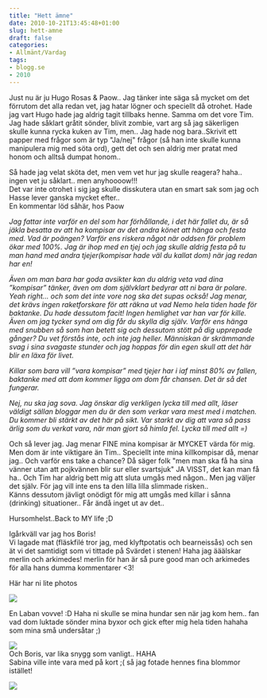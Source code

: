 ```yaml
---
title: "Hett ämne"
date: 2010-10-21T13:45:48+01:00
slug: hett-amne
draft: false
categories:
- Allmänt/Vardag
tags:
- blogg.se
- 2010
---
```

Just nu är ju Hugo Rosas & Paow.. Jag tänker inte säga så mycket om det förrutom det alla redan vet, jag hatar lögner och speciellt då otrohet. Hade jag vart Hugo hade jag aldrig tagit tillbaks henne. Samma om det vore Tim. Jag hade såklart gråtit sönder, blivit zombie, vart arg så jag säkerligen skulle kunna rycka kuken av Tim, men.. Jag hade nog bara..Skrivit ett papper med frågor som är typ "Ja/nej" frågor (så han inte skulle kunna manipulera mig med söta ord), gett det och sen aldrig mer pratat med honom och alltså dumpat honom..  
  
Så hade jag velat sköta det, men vem vet hur jag skulle reagera? haha.. ingen vet ju såklart.. men anyhoooow!!!  
Det var inte otrohet i sig jag skulle disskutera utan en smart sak som jag och Hasse lever ganska mycket efter..  
En kommentar löd såhär, hos Paow  
  

_Jag fattar inte varför en del som har förhållande, i det här fallet du, är så jäkla besatta av att ha kompisar av det andra könet att hänga och festa med. Vad är poängen? Varför ens riskera något när oddsen för problem ökar med 100%. Jag är ihop med en tjej och jag skulle aldrig festa på tu man hand med andra tjejer(kompisar hade väl du kallat dom) när jag redan har en!_

_Även om man bara har goda avsikter kan du aldrig veta vad dina ”kompisar” tänker, även om dom självklart bedyrar att ni bara är polare. Yeah right… och som det inte vore nog ska det supas också! Jag menar, det krävs ingen raketforskare för att räkna ut vad Nemo hela tiden hade för baktanke. Du hade dessutom facit! Ingen hemlighet var han var för kille. Även om jag tycker synd om dig får du skylla dig själv. Varför ens hänga med snubben så som han betett sig och dessutom stött på dig upprepade gånger? Du vet förstås inte, och inte jag heller. Människan är skrämmande svag i sina svagaste stunder och jag hoppas för din egen skull att det här blir en läxa för livet._

_Killar som bara vill ”vara kompisar” med tjejer har i iaf minst 80% av fallen, baktanke med att dom kommer ligga om dom får chansen. Det är så det fungerar._

_Nej, nu ska jag sova. Jag önskar dig verkligen lycka till med allt, läser väldigt sällan bloggar men du är den som verkar vara mest med i matchen. Du kommer bli stärkt av det här på sikt. Var starkt av dig att vara så pass ärlig som du verkat vara, när man gjort så himla fel. Lycka till med allt =)_

Och så lever jag. Jag menar FINE mina kompisar är MYCKET värda för mig. Men dom är inte viktigare än Tim.. Speciellt inte mina killkompisar då, menar jag.. Och varför ens take a chance? Då säger folk "men man ska få ha sina vänner utan att pojkvännen blir sur eller svartsjuk" JA VISST, det kan man få ha.. Och Tim har aldrig bett mig att sluta umgås med någon.. Men jag väljer det själv. För jag vill inte ens ta den lilla lilla slimmade risken..  
Känns dessutom jävligt onödigt för mig att umgås med killar i sånna (drinking) situationer.. Får ändå inget ut av det..

Hursomhelst..Back to MY life ;D  
  
Igårkväll var jag hos Boris!  
Vi lagade mat (fläskfilé tror jag, med klyftpotatis och bearneissås) och sen ät vi det samtidigt som vi tittade på Svärdet i stenen! Haha jag ääälskar merlin och arkimedes! merlin för han är så pure good man och arkimedes för alla hans dumma kommentarer <3!  
  
Här har ni lite photos  
  
![](/assets/images/blogg.se/dsc09516_113222826.jpg)  
  
En Laban vovve! :D Haha ni skulle se mina hundar sen när jag kom hem.. fan vad dom luktade sönder mina byxor och gick efter mig hela tiden hahaha som mina små undersåtar ;)  
  
  
![](/assets/images/blogg.se/dsc09517_113222919.jpg)  
Och Boris, var lika snygg som vanligt.. HAHA  
Sabina ville inte vara med på kort ;( så jag fotade hennes fina blommor istället!  
  
![](/assets/images/blogg.se/dsc09518_113222988.jpg)